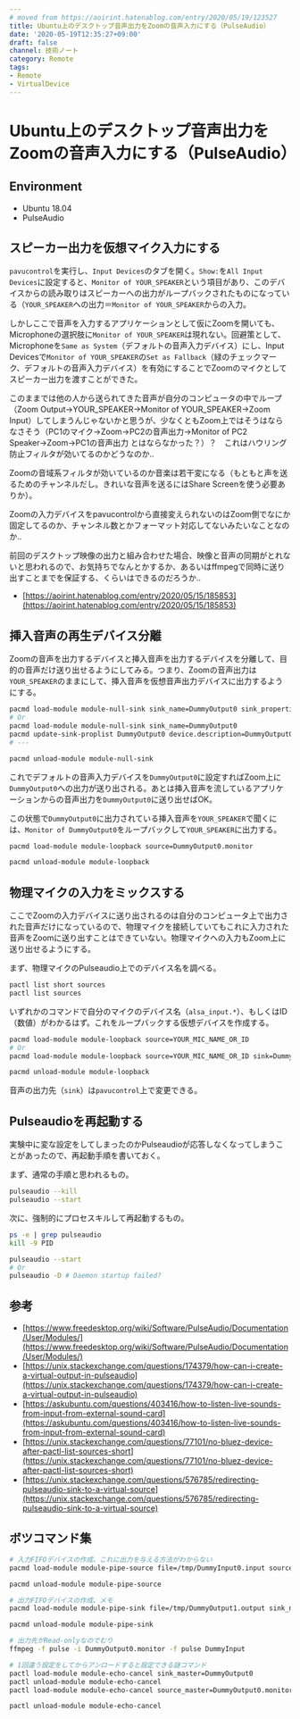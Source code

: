 ```yaml
---
# moved from https://aoirint.hatenablog.com/entry/2020/05/19/123527
title: Ubuntu上のデスクトップ音声出力をZoomの音声入力にする（PulseAudio）
date: '2020-05-19T12:35:27+09:00'
draft: false
channel: 技術ノート
category: Remote
tags:
- Remote
- VirtualDevice
---
```

# Ubuntu上のデスクトップ音声出力をZoomの音声入力にする（PulseAudio）

## Environment

- Ubuntu 18.04
- PulseAudio

## スピーカー出力を仮想マイク入力にする

  `pavucontrol`を実行し、`Input Devices`のタブを開く。`Show:`を`All Input Devices`に設定すると、`Monitor of YOUR_SPEAKER`という項目があり、このデバイスからの読み取りはスピーカーへの出力がループバックされたものになっている（`YOUR_SPEAKER`への出力＝`Monitor of YOUR_SPEAKER`からの入力。

しかしここで音声を入力するアプリケーションとして仮にZoomを開いても、Microphoneの選択肢に`Monitor of YOUR_SPEAKER`は現れない。回避策として、Microphoneを`Same as System`（デフォルトの音声入力デバイス）にし、Input Devicesで`Monitor of YOUR_SPEAKER`の`Set as Fallback`（緑のチェックマーク、デフォルトの音声入力デバイス）を有効にすることでZoomのマイクとしてスピーカー出力を渡すことができた。

このままでは他の人から送られてきた音声が自分のコンピュータの中でループ（Zoom Output→YOUR_SPEAKER→Monitor of YOUR_SPEAKER→Zoom Input）してしまうんじゃないかと思うが、少なくともZoom上ではそうはならなさそう（PC1のマイク→Zoom→PC2の音声出力→Monitor of PC2 Speaker→Zoom→PC1の音声出力 とはならなかった？）？　これはハウリング防止フィルタが効いてるのかどうなのか..

Zoomの音域系フィルタが効いているのか音楽は若干変になる（もともと声を送るためのチャンネルだし。きれいな音声を送るにはShare Screenを使う必要ありか）。

Zoomの入力デバイスをpavucontrolから直接変えられないのはZoom側でなにか固定してるのか、チャンネル数とかフォーマット対応してないみたいなことなのか..

前回のデスクトップ映像の出力と組み合わせた場合、映像と音声の同期がとれないと思われるので、お気持ちでなんとかするか、あるいはffmpegで同時に送り出すことまでを保証する、くらいはできるのだろうか..

- [https://aoirint.hatenablog.com/entry/2020/05/15/185853](https://aoirint.hatenablog.com/entry/2020/05/15/185853)

## 挿入音声の再生デバイス分離

Zoomの音声を出力するデバイスと挿入音声を出力するデバイスを分離して、目的の音声だけ送り出せるようにしてみる。つまり、Zoomの音声出力は`YOUR_SPEAKER`のままにして、挿入音声を仮想音声出力デバイスに出力するようにする。

```sh
pacmd load-module module-null-sink sink_name=DummyOutput0 sink_properties=device.description=DummyOutput0
# Or
pacmd load-module module-null-sink sink_name=DummyOutput0
pacmd update-sink-proplist DummyOutput0 device.description=DummyOutput0
# ---

pacmd unload-module module-null-sink
```

これでデフォルトの音声入力デバイスを`DummyOutput0`に設定すればZoom上に`DummyOutput0`への出力が送り出される。あとは挿入音声を流しているアプリケーションからの音声出力を`DummyOutput0`に送り出せばOK。

この状態で`DummyOutput0`に出力されている挿入音声を`YOUR_SPEAKER`で聞くには、`Monitor of DummyOutput0`をループバックして`YOUR_SPEAKER`に出力する。

```sh
pacmd load-module module-loopback source=DummyOutput0.monitor

pacmd unload-module module-loopback
```

## 物理マイクの入力をミックスする

ここでZoomの入力デバイスに送り出されるのは自分のコンピュータ上で出力された音声だけになっているので、物理マイクを接続していてもこれに入力された音声をZoomに送り出すことはできていない。物理マイクへの入力もZoom上に送り出せるようにする。

まず、物理マイクのPulseaudio上でのデバイス名を調べる。

```sh
pactl list short sources
pactl list sources
```

いずれかのコマンドで自分のマイクのデバイス名（`alsa_input.*`）、もしくはID（数値）がわかるはず。これをループバックする仮想デバイスを作成する。

```sh
pacmd load-module module-loopback source=YOUR_MIC_NAME_OR_ID
# Or
pacmd load-module module-loopback source=YOUR_MIC_NAME_OR_ID sink=DummyOutput0

pacmd unload-module module-loopback
```

音声の出力先（`sink`）は`pavucontrol`上で変更できる。

## Pulseaudioを再起動する

実験中に変な設定をしてしまったのかPulseaudioが応答しなくなってしまうことがあったので、再起動手順を書いておく。

まず、通常の手順と思われるもの。

```sh
pulseaudio --kill
pulseaudio --start
```

次に、強制的にプロセスキルして再起動するもの。

```sh
ps -e | grep pulseaudio
kill -9 PID

pulseaudio --start
# Or
pulseaudio -D # Daemon startup failed?
```

## 参考

- [https://www.freedesktop.org/wiki/Software/PulseAudio/Documentation/User/Modules/](https://www.freedesktop.org/wiki/Software/PulseAudio/Documentation/User/Modules/)
- [https://unix.stackexchange.com/questions/174379/how-can-i-create-a-virtual-output-in-pulseaudio](https://unix.stackexchange.com/questions/174379/how-can-i-create-a-virtual-output-in-pulseaudio)
- [https://askubuntu.com/questions/403416/how-to-listen-live-sounds-from-input-from-external-sound-card](https://askubuntu.com/questions/403416/how-to-listen-live-sounds-from-input-from-external-sound-card)
- [https://unix.stackexchange.com/questions/77101/no-bluez-device-after-pactl-list-sources-short](https://unix.stackexchange.com/questions/77101/no-bluez-device-after-pactl-list-sources-short)
- [https://unix.stackexchange.com/questions/576785/redirecting-pulseaudio-sink-to-a-virtual-source](https://unix.stackexchange.com/questions/576785/redirecting-pulseaudio-sink-to-a-virtual-source)

## ボツコマンド集

```sh
# 入力FIFOデバイスの作成、これに出力を与える方法がわからない
pacmd load-module module-pipe-source file=/tmp/DummyInput0.input source_name=DummyInput0 source_properties=device.description=DummyInput0

pacmd unload-module module-pipe-source
```

```sh
# 出力FIFOデバイスの作成、メモ
pacmd load-module module-pipe-sink file=/tmp/DummyOutput1.output sink_name=DummyOutput1 sink_properties=device.description=DummyOutput1

pacmd unload-module module-pipe-sink
```

```sh
# 出力先がRead-onlyなのでむり
ffmpeg -f pulse -i DummyOutput0.monitor -f pulse DummyInput
```

```sh
# 1回違う設定をしてからアンロードすると設定できる謎コマンド
pactl load-module module-echo-cancel sink_master=DummyOutput0
pactl unload-module module-echo-cancel
pactl load-module module-echo-cancel source_master=DummyOutput0.monitor

pactl unload-module module-echo-cancel
```
